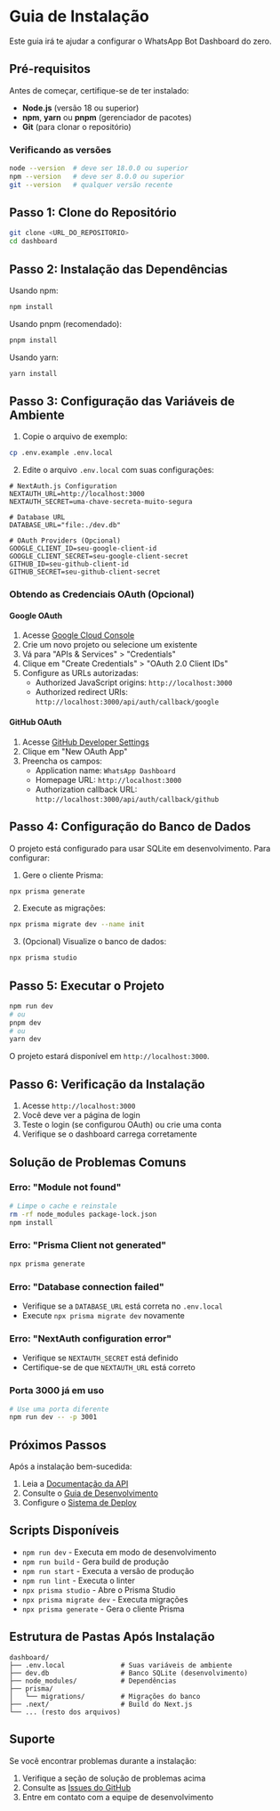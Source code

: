 # Guia de Instalação

Este guia irá te ajudar a configurar o WhatsApp Bot Dashboard do zero.

## Pré-requisitos

Antes de começar, certifique-se de ter instalado:

- **Node.js** (versão 18 ou superior)
- **npm**, **yarn** ou **pnpm** (gerenciador de pacotes)
- **Git** (para clonar o repositório)

### Verificando as versões

```bash
node --version  # deve ser 18.0.0 ou superior
npm --version   # deve ser 8.0.0 ou superior
git --version   # qualquer versão recente
```

## Passo 1: Clone do Repositório

```bash
git clone <URL_DO_REPOSITORIO>
cd dashboard
```

## Passo 2: Instalação das Dependências

Usando npm:
```bash
npm install
```

Usando pnpm (recomendado):
```bash
pnpm install
```

Usando yarn:
```bash
yarn install
```

## Passo 3: Configuração das Variáveis de Ambiente

1. Copie o arquivo de exemplo:
```bash
cp .env.example .env.local
```

2. Edite o arquivo `.env.local` com suas configurações:

```env
# NextAuth.js Configuration
NEXTAUTH_URL=http://localhost:3000
NEXTAUTH_SECRET=uma-chave-secreta-muito-segura

# Database URL
DATABASE_URL="file:./dev.db"

# OAuth Providers (Opcional)
GOOGLE_CLIENT_ID=seu-google-client-id
GOOGLE_CLIENT_SECRET=seu-google-client-secret
GITHUB_ID=seu-github-client-id
GITHUB_SECRET=seu-github-client-secret
```

### Obtendo as Credenciais OAuth (Opcional)

#### Google OAuth
1. Acesse [Google Cloud Console](https://console.cloud.google.com/)
2. Crie um novo projeto ou selecione um existente
3. Vá para "APIs & Services" > "Credentials"
4. Clique em "Create Credentials" > "OAuth 2.0 Client IDs"
5. Configure as URLs autorizadas:
   - Authorized JavaScript origins: `http://localhost:3000`
   - Authorized redirect URIs: `http://localhost:3000/api/auth/callback/google`

#### GitHub OAuth
1. Acesse [GitHub Developer Settings](https://github.com/settings/developers)
2. Clique em "New OAuth App"
3. Preencha os campos:
   - Application name: `WhatsApp Dashboard`
   - Homepage URL: `http://localhost:3000`
   - Authorization callback URL: `http://localhost:3000/api/auth/callback/github`

## Passo 4: Configuração do Banco de Dados

O projeto está configurado para usar SQLite em desenvolvimento. Para configurar:

1. Gere o cliente Prisma:
```bash
npx prisma generate
```

2. Execute as migrações:
```bash
npx prisma migrate dev --name init
```

3. (Opcional) Visualize o banco de dados:
```bash
npx prisma studio
```

## Passo 5: Executar o Projeto

```bash
npm run dev
# ou
pnpm dev
# ou
yarn dev
```

O projeto estará disponível em `http://localhost:3000`.

## Passo 6: Verificação da Instalação

1. Acesse `http://localhost:3000`
2. Você deve ver a página de login
3. Teste o login (se configurou OAuth) ou crie uma conta
4. Verifique se o dashboard carrega corretamente

## Solução de Problemas Comuns

### Erro: "Module not found"
```bash
# Limpe o cache e reinstale
rm -rf node_modules package-lock.json
npm install
```

### Erro: "Prisma Client not generated"
```bash
npx prisma generate
```

### Erro: "Database connection failed"
- Verifique se a `DATABASE_URL` está correta no `.env.local`
- Execute `npx prisma migrate dev` novamente

### Erro: "NextAuth configuration error"
- Verifique se `NEXTAUTH_SECRET` está definido
- Certifique-se de que `NEXTAUTH_URL` está correto

### Porta 3000 já em uso
```bash
# Use uma porta diferente
npm run dev -- -p 3001
```

## Próximos Passos

Após a instalação bem-sucedida:

1. Leia a [Documentação da API](API.md)
2. Consulte o [Guia de Desenvolvimento](DEVELOPMENT.md)
3. Configure o [Sistema de Deploy](DEPLOYMENT.md)

## Scripts Disponíveis

- `npm run dev` - Executa em modo de desenvolvimento
- `npm run build` - Gera build de produção
- `npm run start` - Executa a versão de produção
- `npm run lint` - Executa o linter
- `npx prisma studio` - Abre o Prisma Studio
- `npx prisma migrate dev` - Executa migrações
- `npx prisma generate` - Gera o cliente Prisma

## Estrutura de Pastas Após Instalação

```
dashboard/
├── .env.local              # Suas variáveis de ambiente
├── dev.db                  # Banco SQLite (desenvolvimento)
├── node_modules/           # Dependências
├── prisma/
│   └── migrations/         # Migrações do banco
├── .next/                  # Build do Next.js
└── ... (resto dos arquivos)
```

## Suporte

Se você encontrar problemas durante a instalação:

1. Verifique a seção de solução de problemas acima
2. Consulte as [Issues do GitHub](link-to-issues)
3. Entre em contato com a equipe de desenvolvimento

